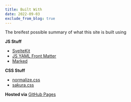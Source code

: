 ```yaml
---
title: Built With
date: 2022-09-03
exclude_from_blog: true
---
```


The breifest possible summary of what this site is built using

**JS Stuff**

- [SvelteKit](https://kit.svelte.dev)
- [JS YAML Front Matter](https://dworthen.github.io/js-yaml-front-matter/)
- [Marked](https://marked.js.org)

**CSS Stuff**

- [normalize.css](http://necolas.github.io/normalize.css/)
- [sakura.css](https://oxal.org/projects/sakura/)

**Hosted via** [GitHub Pages](https://pages.github.com)